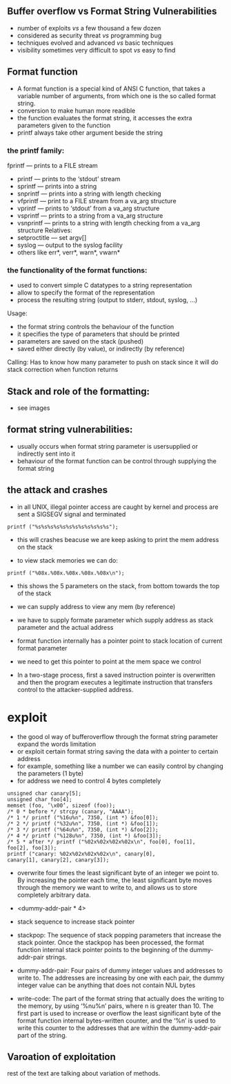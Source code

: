 ## Buffer overflow vs Format String Vulnerabilities
- number of exploits *vs* a few thousand a few dozen
- considered as security threat *vs* programming bug
- techniques evolved and advanced *vs* basic techniques
- visibility sometimes very difficult to spot *vs* easy to find


## Format function
- A format function is a special kind of ANSI C function, that takes a variable
number of arguments, from which one is the so called format string.
- conversion to make human more readible 
- the function evaluates the format string, it accesses the extra parameters
given to the function
- printf always take other argument beside the string

### the printf family:
fprintf — prints to a FILE stream
- printf — prints to the ‘stdout’ stream
- sprintf — prints into a string
- snprintf — prints into a string with length checking
- vfprintf — print to a FILE stream from a va_arg structure
- vprintf — prints to ‘stdout’ from a va_arg structure
- vsprintf — prints to a string from a va_arg structure
- vsnprintf — prints to a string with length checking from a va_arg structure
Relatives:
- setproctitle — set argv[]
- syslog — output to the syslog facility
- others like err*, verr*, warn*, vwarn*

### the functionality of the format functions:
- used to convert simple C datatypes to a string representation
- allow to specify the format of the representation
- process the resulting string (output to stderr, stdout, syslog, ...)

Usage:
- the format string controls the behaviour of the function
- it specifies the type of parameters that should be printed
- parameters are saved on the stack (pushed)
- saved either directly (by value), or indirectly (by reference)

Calling: Has to know how many parameter to push on stack since it will do stack correction when function returns

## Stack and role of the formatting:
- see images

## format string vulnerabilities:
- usually occurs when format string parameter is usersupplied or indirectly sent into it
- behaviour of the format function can be control through supplying the format string 

## the attack and crashes
- in all UNIX, illegal pointer access are caught by kernel and process are sent a SIGSEGV signal and terminated 
```
printf ("%s%s%s%s%s%s%s%s%s%s%s%s");
```
- this will crashes beacuse we are keep asking to print the mem address on the stack

- to view stack memories we can do:
```
printf ("%08x.%08x.%08x.%08x.%08x\n");
```
- this shows the 5 parameters on the stack, from bottom towards the top of the stack

- we can supply address to view any mem (by reference)
- we have to supply formate parameter which supply address as stack parameter and the actual address
- format function internally has a pointer point to stack location of current format parameter
- we need to get this pointer to point at the mem space we control 
- In a two-stage process, first a saved instruction pointer is overwritten and
then the program executes a legitimate instruction that transfers control to
the attacker-supplied address.

# exploit
- the good ol way of bufferoverflow through the format string parameter expand the words limitation
- or exploit certain format string saving the data with a pointer to certain address
- for example, something like a number we can easily control by changing the parameters (1 byte)
- for address we need to control 4 bytes completely 
```
unsigned char canary[5];
unsigned char foo[4];
memset (foo, ’\x00’, sizeof (foo));
/* 0 * before */ strcpy (canary, "AAAA");
/* 1 */ printf ("%16u%n", 7350, (int *) &foo[0]);
/* 2 */ printf ("%32u%n", 7350, (int *) &foo[1]);
/* 3 */ printf ("%64u%n", 7350, (int *) &foo[2]);
/* 4 */ printf ("%128u%n", 7350, (int *) &foo[3]);
/* 5 * after */ printf ("%02x%02x%02x%02x\n", foo[0], foo[1],
foo[2], foo[3]);
printf ("canary: %02x%02x%02x%02x\n", canary[0],
canary[1], canary[2], canary[3]);
```
- overwrite four times the least significant byte of an integer we point to. By
increasing the pointer each time, the least significant byte moves through
the memory we want to write to, and allows us to store completely arbitrary
data.

- <stackpop><dummy-addr-pair * 4><write-code>
- stack sequence to increase stack pointer
- stackpop: The sequence of stack popping parameters that increase the stack
pointer. Once the stackpop has been processed, the format function
internal stack pointer points to the beginning of the dummy-addr-pair
strings.
- dummy-addr-pair: Four pairs of dummy integer values and addresses to
write to. The addresses are increasing by one with each pair, the
dummy integer value can be anything that does not contain NUL bytes
- write-code: The part of the format string that actually does the writing
to the memory, by using ‘%nu%n’ pairs, where n is greater than 10.
The first part is used to increase or overflow the least significant byte
of the format function internal bytes-written counter, and the ‘%n’
is used to write this counter to the addresses that are within the
dummy-addr-pair part of the string.

## Varoation of exploitation
rest of the text are talking about variation of methods.

